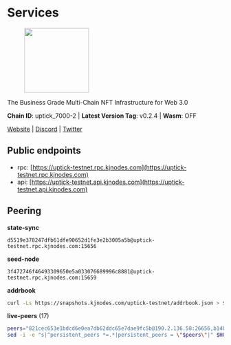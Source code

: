 # Services

<figure><img src="https://raw.githubusercontent.com/kj89/testnet_manuals/main/pingpub/logos/uptick.png" width="150" alt=""><figcaption></figcaption></figure>

The Business Grade Multi-Chain NFT Infrastructure for Web 3.0

**Chain ID**: uptick_7000-2 | **Latest Version Tag**: v0.2.4 | **Wasm**: OFF

[Website](https://uptick.network) | [Discord](https://discord.gg/UzeHS7fu5H) | [Twitter](https://twitter.com/uptickproject)


## Public endpoints

* rpc: [https://uptick-testnet.rpc.kjnodes.com](https://uptick-testnet.rpc.kjnodes.com)
* api: [https://uptick-testnet.api.kjnodes.com](https://uptick-testnet.api.kjnodes.com)

## Peering

**state-sync**

```text
d5519e378247dfb61dfe90652d1fe3e2b3005a5b@uptick-testnet.rpc.kjnodes.com:15656
```

**seed-node**

```text
3f472746f46493309650e5a033076689996c8881@uptick-testnet.rpc.kjnodes.com:15659
```

**addrbook**
```bash
curl -Ls https://snapshots.kjnodes.com/uptick-testnet/addrbook.json > $HOME/.uptickd/config/addrbook.json
```

**live-peers** (17)
```bash
peers="821cec653e1bdcd6e0ea7db62ddc65e7dae9fc5b@190.2.136.58:26656,b14b4e3a46180eccf00d816aed5338db925e2237@185.225.191.149:26656,f06b6a57001440bf3507ba2f09a3010f6d50080b@135.181.133.37:29656,94b63fddfc78230f51aeb7ac34b9fb86bd042a77@94.23.207.45:30556,7849e4320385434b0828a3e0206a3b69767393f6@65.109.91.227:26656,d5519e378247dfb61dfe90652d1fe3e2b3005a5b@65.109.68.190:15656,2763c95b0c9b0b31c312b06d6ae6887968fb9830@194.163.154.224:26656,0aee682fb3453170737149203e5c23d2e0c46058@142.132.253.112:15656,b9e0210809b9dfc9cd299c6e83116d7fa45c6e27@65.109.68.93:46656,eb5a3112a64944e2bd701ff8aa99ab95209c6310@185.198.27.110:26656,70c19420bb2d40c5a6c3466c69ead6e0877b9cc7@45.85.250.108:26656,af5262526a0800a29a0a7194e1488a9fa62d0005@195.3.223.208:26656,61f9e5839cd2c56610af3edd8c3e769502a3a439@18.136.63.234:26656,d6aad702ecfed6c5e76e2f25dea6b921c3cd7857@154.12.242.252:31656,5368bc0c12a7bfd9d69ba192b06f2be97d28e7ef@185.239.209.56:31656,d8777278648d8fc93800692a8b96a7f104df4f9a@194.163.135.127:26656,db09e85b73c4be1cab07f41422912ccad2aa5744@185.198.27.109:15656"
sed -i -e "s|^persistent_peers *=.*|persistent_peers = \"$peers\"|" $HOME/.uptickd/config/config.toml
```
